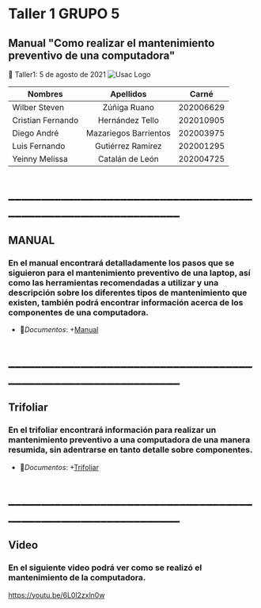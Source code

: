 # Taller 1 GRUPO 5
## Manual "Como realizar el mantenimiento preventivo de una computadora"
:paperclip: Taller1:   5 de agosto de 2021
![Usac Logo](https://upload.wikimedia.org/wikipedia/commons/4/4a/Usac_logo.png)

<!-- TABLES -->
| Nombres              | Apellidos             |Carné       |
| -------------------- |:---------------------:| :---------:|
| Wilber Steven        | Zúñiga Ruano          | 202006629  |
| Cristian Fernando    | Hernández Tello       | 202010905  |
| Diego	André 	       | Mazariegos Barrientos | 202003975  |
| Luis Fernando 	   | Gutiérrez Ramírez     | 202001295  |
| Yeinny Melissa 	   | Catalán de León       | 202004725  |
# _______________________________________________________________
## MANUAL 
### En el manual encontrará detalladamente los pasos que se siguieron para el mantenimiento preventivo de una laptop, así como las herramientas recomendadas a utilizar y una descripción sobre los diferentes tipos de mantenimiento que existen, también podrá encontrar información acerca de los componentes de una computadora.
- :file_folder:_Documentos_:
    +[Manual](Manual_Informe1_Grupo5.pdf)
    
# _______________________________________________________________
## Trifoliar 
### En el trifoliar encontrará información para realizar un mantenimiento preventivo a una computadora de una manera resumida, sin adentrarse en tanto detalle sobre componentes.
- :file_folder:_Documentos_:
    +[Trifoliar](Trifoliar_Informe1_Grupo5.pdf)

# _______________________________________________________________
## Video 
### En el siguiente video podrá ver como se realizó el mantenimiento de la computadora.
https://youtu.be/6L0l2zxln0w
